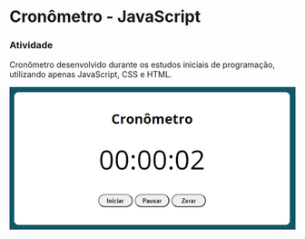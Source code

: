 # Cronômetro - JavaScript

### Atividade

Cronômetro desenvolvido durante os estudos iniciais de programação, utilizando apenas JavaScript, CSS e HTML.

![Vídeo de utilização do site](/Capturar.PNG)
